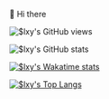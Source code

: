 👋 Hi there

![$lxy's GitHub views](https://api.ghprofile.me/view?username=Sytroxitz&color=f7347a)

![$lxy's GitHub stats](https://github-readme-stats.vercel.app/api?username=Sytroxitz&show_icons=true&hide=prs,contribs&theme=midnight-purple)

[![$lxy's Wakatime stats](https://github-readme-stats.vercel.app/api/wakatime?username=@Slxy_Txz&theme=midnight-purple)](https://github.com/anuraghazra/github-readme-stats)

[![$lxy's Top Langs](https://github-readme-stats.vercel.app/api/top-langs/?username=Sytroxitz&layout=compact&theme=midnight-purple)](https://github.com/anuraghazra/github-readme-stats)


<!---
- 👋 Hi, I’m @Sytroxitz
- 👀 I’m interested in ...
- 🌱 I’m currently learning ...
- 💞️ I’m looking to collaborate on ...
- 📫 How to reach me ...
--->

<!---
Sytroxitz/Sytroxitz is a ✨ special ✨ repository because its `README.md` (this file) appears on your GitHub profile.
You can click the Preview link to take a look at your changes.
--->
